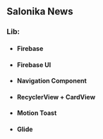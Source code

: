 ## Salonika News

### Lib:
- #### Firebase
- #### Firebase UI
- #### Navigation Component
- #### RecyclerView + CardView
- #### Motion Toast
- #### Glide
